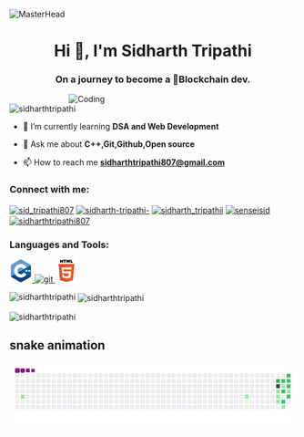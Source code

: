 ![MasterHead](https://i.pinimg.com/originals/77/ca/a3/77caa32884d735d439ade45ba37feaf2.gif)
<h1 align="center">Hi 👋, I'm Sidharth Tripathi</h1>
<h3 align="center">On a journey to become a 🔗Blockchain dev.</h3>
<img align="right" alt="Coding" width="400" src="https://gist.githubusercontent.com/theintel/08ef8fb89ca9723215fd7cf555296c98/raw/feef4367c64ef24c8c7bd6eefcd55ceb29901b10/wi.gif">
<p align="left"> <img src="https://komarev.com/ghpvc/?username=sidharthtripathi&label=Profile%20views&color=0e75b6&style=flat" alt="sidharthtripathi" /> </p>

- 🌱 I’m currently learning **DSA and Web Development**

- 💬 Ask me about **C++,Git,Github,Open source**

- 📫 How to reach me **sidharthtripathi807@gmail.com**

<h3 align="left">Connect with me:</h3>
<p align="left">
<a href="https://twitter.com/sid_tripathi807" target="blank"><img align="center" src="https://raw.githubusercontent.com/rahuldkjain/github-profile-readme-generator/master/src/images/icons/Social/twitter.svg" alt="sid_tripathi807" height="30" width="40" /></a>
<a href="https://linkedin.com/in/sidharth-tripathi-" target="blank"><img align="center" src="https://raw.githubusercontent.com/rahuldkjain/github-profile-readme-generator/master/src/images/icons/Social/linked-in-alt.svg" alt="sidharth-tripathi-" height="30" width="40" /></a>
<a href="https://instagram.com/sidharth_tripathii" target="blank"><img align="center" src="https://raw.githubusercontent.com/rahuldkjain/github-profile-readme-generator/master/src/images/icons/Social/instagram.svg" alt="sidharth_tripathii" height="30" width="40" /></a>
<a href="https://www.leetcode.com/senseisid" target="blank"><img align="center" src="https://raw.githubusercontent.com/rahuldkjain/github-profile-readme-generator/master/src/images/icons/Social/leet-code.svg" alt="senseisid" height="30" width="40" /></a>
<a href="https://auth.geeksforgeeks.org/user/sidharthtripathi807" target="blank"><img align="center" src="https://raw.githubusercontent.com/rahuldkjain/github-profile-readme-generator/master/src/images/icons/Social/geeks-for-geeks.svg" alt="sidharthtripathi807" height="30" width="40" /></a>
</p>

<h3 align="left">Languages and Tools:</h3>
<p align="left"> <a href="https://www.w3schools.com/cpp/" target="_blank" rel="noreferrer"> <img src="https://raw.githubusercontent.com/devicons/devicon/master/icons/cplusplus/cplusplus-original.svg" alt="cplusplus" width="40" height="40"/> </a> <a href="https://git-scm.com/" target="_blank" rel="noreferrer"> <img src="https://www.vectorlogo.zone/logos/git-scm/git-scm-icon.svg" alt="git" width="40" height="40"/> </a> <a href="https://www.w3.org/html/" target="_blank" rel="noreferrer"> <img src="https://raw.githubusercontent.com/devicons/devicon/master/icons/html5/html5-original-wordmark.svg" alt="html5" width="40" height="40"/> </a> </p>

<p><img align="left" src="https://github-readme-stats.vercel.app/api/top-langs?username=sidharthtripathi&show_icons=true&locale=en&layout=compact" alt="sidharthtripathi" /></p>

<p>&nbsp;<img align="center" src="https://github-readme-stats.vercel.app/api?username=sidharthtripathi&show_icons=true&locale=en" alt="sidharthtripathi" /></p>

<p><img align="center" src="https://github-readme-streak-stats.herokuapp.com/?user=sidharthtripathi&" alt="sidharthtripathi" /></p>

## snake animation
![snake gif](https://github.com/sidharthtripathi/sidharthtripathi/blob/output/github-contribution-grid-snake.gif)
